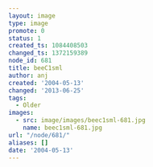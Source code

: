 ```yaml
---
layout: image
type: image
promote: 0
status: 1
created_ts: 1084408503
changed_ts: 1372159389
node_id: 681
title: beeC1sml
author: anj
created: '2004-05-13'
changed: '2013-06-25'
tags:
  - Older
images:
  - src: image/images/beec1sml-681.jpg
    name: beec1sml-681.jpg
url: "/node/681/"
aliases: []
date: '2004-05-13'
---
```



